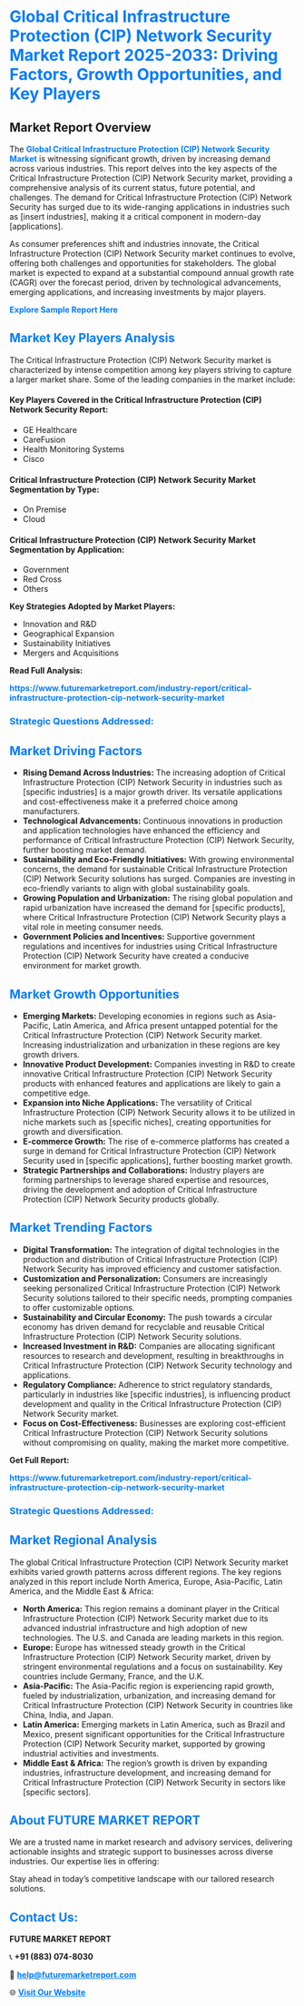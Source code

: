 <h1 style="color: #007BFF;">Global Critical Infrastructure Protection (CIP) Network Security Market Report 2025-2033: Driving Factors, Growth Opportunities, and Key Players</h1>

<section id="overview">
<h2>Market Report Overview</h2>
<p>The <a href="https://www.futuremarketreport.com/industry-report/critical-infrastructure-protection-cip-network-security-market" style="color: #007BFF; text-decoration: none;"><strong>Global Critical Infrastructure Protection (CIP) Network Security Market</strong></a> is witnessing significant growth, driven by increasing demand across various industries. This report delves into the key aspects of the Critical Infrastructure Protection (CIP) Network Security market, providing a comprehensive analysis of its current status, future potential, and challenges. The demand for Critical Infrastructure Protection (CIP) Network Security has surged due to its wide-ranging applications in industries such as [insert industries], making it a critical component in modern-day [applications].</p>
<p>As consumer preferences shift and industries innovate, the Critical Infrastructure Protection (CIP) Network Security market continues to evolve, offering both challenges and opportunities for stakeholders. The global market is expected to expand at a substantial compound annual growth rate (CAGR) over the forecast period, driven by technological advancements, emerging applications, and increasing investments by major players.</p>
</section>

<section id="overview">
<p><a href="https://www.futuremarketreport.com/request-sample/reportId=34320" style="color: #007BFF; text-decoration: none;"><strong>Explore Sample Report Here</strong></a></p>
</section>

<section id="key-players">
<h2 style="color: #007BFF;">Market Key Players Analysis</h2>
<p>The Critical Infrastructure Protection (CIP) Network Security market is characterized by intense competition among key players striving to capture a larger market share. Some of the leading companies in the market include:</p>
<h4>Key Players Covered in the Critical Infrastructure Protection (CIP) Network Security Report:</h4>
<ul><li>GE Healthcare</li><li>CareFusion</li><li>Health Monitoring Systems</li><li>Cisco</li></ul>
<h4>Critical Infrastructure Protection (CIP) Network Security Market Segmentation by Type:</h4>
<ul><li>On Premise</li><li>Cloud</li></ul>

<h4>Critical Infrastructure Protection (CIP) Network Security Market Segmentation by Application:</h4>
<ul><li>Government</li><li>Red Cross</li><li>Others</li></ul>
<p><strong>Key Strategies Adopted by Market Players:</strong></p>
<ul>
<li>Innovation and R&D</li>
<li>Geographical Expansion</li>
<li>Sustainability Initiatives</li>
<li>Mergers and Acquisitions</li>
</ul>
</section>

<section>
<p><strong>Read Full Analysis: </strong></p><a href="https://www.futuremarketreport.com/industry-report/critical-infrastructure-protection-cip-network-security-market" style="color: #007BFF; text-decoration: none;"><strong>https://www.futuremarketreport.com/industry-report/critical-infrastructure-protection-cip-network-security-market</strong></a>
<h3 style="color: #007BFF;">Strategic Questions Addressed:</h3>
</section>

<section id="driving-factors">
<h2 style="color: #007BFF;">Market Driving Factors</h2>
<ul>
<li><strong>Rising Demand Across Industries:</strong> The increasing adoption of Critical Infrastructure Protection (CIP) Network Security in industries such as [specific industries] is a major growth driver. Its versatile applications and cost-effectiveness make it a preferred choice among manufacturers.</li>
<li><strong>Technological Advancements:</strong> Continuous innovations in production and application technologies have enhanced the efficiency and performance of Critical Infrastructure Protection (CIP) Network Security, further boosting market demand.</li>
<li><strong>Sustainability and Eco-Friendly Initiatives:</strong> With growing environmental concerns, the demand for sustainable Critical Infrastructure Protection (CIP) Network Security solutions has surged. Companies are investing in eco-friendly variants to align with global sustainability goals.</li>
<li><strong>Growing Population and Urbanization:</strong> The rising global population and rapid urbanization have increased the demand for [specific products], where Critical Infrastructure Protection (CIP) Network Security plays a vital role in meeting consumer needs.</li>
<li><strong>Government Policies and Incentives:</strong> Supportive government regulations and incentives for industries using Critical Infrastructure Protection (CIP) Network Security have created a conducive environment for market growth.</li>
</ul>
</section>

<section id="growth-opportunities">
<h2 style="color: #007BFF;">Market Growth Opportunities</h2>
<ul>
<li><strong>Emerging Markets:</strong> Developing economies in regions such as Asia-Pacific, Latin America, and Africa present untapped potential for the Critical Infrastructure Protection (CIP) Network Security market. Increasing industrialization and urbanization in these regions are key growth drivers.</li>
<li><strong>Innovative Product Development:</strong> Companies investing in R&D to create innovative Critical Infrastructure Protection (CIP) Network Security products with enhanced features and applications are likely to gain a competitive edge.</li>
<li><strong>Expansion into Niche Applications:</strong> The versatility of Critical Infrastructure Protection (CIP) Network Security allows it to be utilized in niche markets such as [specific niches], creating opportunities for growth and diversification.</li>
<li><strong>E-commerce Growth:</strong> The rise of e-commerce platforms has created a surge in demand for Critical Infrastructure Protection (CIP) Network Security used in [specific applications], further boosting market growth.</li>
<li><strong>Strategic Partnerships and Collaborations:</strong> Industry players are forming partnerships to leverage shared expertise and resources, driving the development and adoption of Critical Infrastructure Protection (CIP) Network Security products globally.</li>
</ul>
</section>

<section id="trending-factors">
<h2 style="color: #007BFF;">Market Trending Factors</h2>
<ul>
<li><strong>Digital Transformation:</strong> The integration of digital technologies in the production and distribution of Critical Infrastructure Protection (CIP) Network Security has improved efficiency and customer satisfaction.</li>
<li><strong>Customization and Personalization:</strong> Consumers are increasingly seeking personalized Critical Infrastructure Protection (CIP) Network Security solutions tailored to their specific needs, prompting companies to offer customizable options.</li>
<li><strong>Sustainability and Circular Economy:</strong> The push towards a circular economy has driven demand for recyclable and reusable Critical Infrastructure Protection (CIP) Network Security solutions.</li>
<li><strong>Increased Investment in R&D:</strong> Companies are allocating significant resources to research and development, resulting in breakthroughs in Critical Infrastructure Protection (CIP) Network Security technology and applications.</li>
<li><strong>Regulatory Compliance:</strong> Adherence to strict regulatory standards, particularly in industries like [specific industries], is influencing product development and quality in the Critical Infrastructure Protection (CIP) Network Security market.</li>
<li><strong>Focus on Cost-Effectiveness:</strong> Businesses are exploring cost-efficient Critical Infrastructure Protection (CIP) Network Security solutions without compromising on quality, making the market more competitive.</li>
</ul>
</section>

<section>
<p><strong>Get Full Report: </strong></p><a href="https://www.futuremarketreport.com/industry-report/critical-infrastructure-protection-cip-network-security-market" style="color: #007BFF; text-decoration: none;"><strong>https://www.futuremarketreport.com/industry-report/critical-infrastructure-protection-cip-network-security-market</strong></a>
<h3 style="color: #007BFF;">Strategic Questions Addressed:</h3>
</section>


<section id="regional-analysis">
<h2 style="color: #007BFF;">Market Regional Analysis</h2>
<p>The global Critical Infrastructure Protection (CIP) Network Security market exhibits varied growth patterns across different regions. The key regions analyzed in this report include North America, Europe, Asia-Pacific, Latin America, and the Middle East & Africa:</p>
<ul>
<li><strong>North America:</strong> This region remains a dominant player in the Critical Infrastructure Protection (CIP) Network Security market due to its advanced industrial infrastructure and high adoption of new technologies. The U.S. and Canada are leading markets in this region.</li>
<li><strong>Europe:</strong> Europe has witnessed steady growth in the Critical Infrastructure Protection (CIP) Network Security market, driven by stringent environmental regulations and a focus on sustainability. Key countries include Germany, France, and the U.K.</li>
<li><strong>Asia-Pacific:</strong> The Asia-Pacific region is experiencing rapid growth, fueled by industrialization, urbanization, and increasing demand for Critical Infrastructure Protection (CIP) Network Security in countries like China, India, and Japan.</li>
<li><strong>Latin America:</strong> Emerging markets in Latin America, such as Brazil and Mexico, present significant opportunities for the Critical Infrastructure Protection (CIP) Network Security market, supported by growing industrial activities and investments.</li>
<li><strong>Middle East & Africa:</strong> The region’s growth is driven by expanding industries, infrastructure development, and increasing demand for Critical Infrastructure Protection (CIP) Network Security in sectors like [specific sectors].</li>
</ul>
</section>

<footer>
<h2 style="color: #007BFF;">About FUTURE MARKET REPORT</h2>
<p>We are a trusted name in market research and advisory services, delivering actionable insights and strategic support to businesses across diverse industries. Our expertise lies in offering:</p>

<p>Stay ahead in today’s competitive landscape with our tailored research solutions.</p>

<h2 style="color: #007BFF;">Contact Us:</h2>
<p><strong>FUTURE MARKET REPORT</strong></p>
<p>📞 <strong>+91 (883) 074-8030</strong></p>
<p>📧 <strong><a href="mailto:help@futuremarketreport.com" style="color: #007BFF;">help@futuremarketreport.com</a></strong></p>
<p>🌐 <strong><a href="https://www.futuremarketreport.com/" style="color: #007BFF;">Visit Our Website</a></strong></p>
</footer>